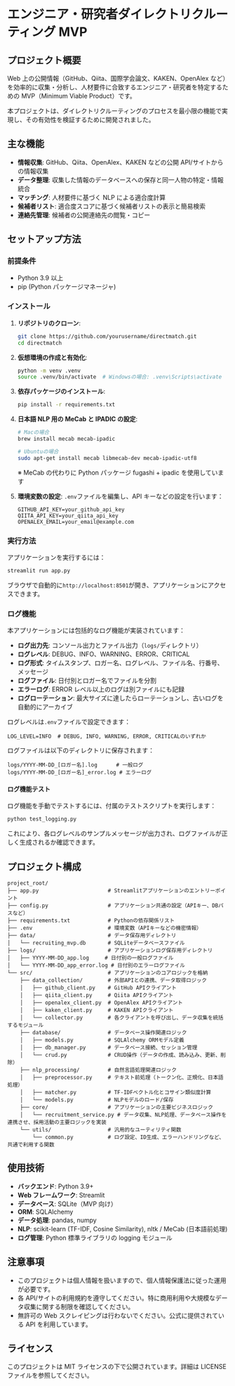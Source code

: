 # エンジニア・研究者ダイレクトリクルーティング MVP

## プロジェクト概要

Web 上の公開情報（GitHub、Qiita、国際学会論文、KAKEN、OpenAlex など）を効率的に収集・分析し、人材要件に合致するエンジニア・研究者を特定するための MVP（Minimum Viable Product）です。

本プロジェクトは、ダイレクトリクルーティングのプロセスを最小限の機能で実現し、その有効性を検証するために開発されました。

## 主な機能

- **情報収集**: GitHub、Qiita、OpenAlex、KAKEN などの公開 API/サイトからの情報収集
- **データ整理**: 収集した情報のデータベースへの保存と同一人物の特定・情報統合
- **マッチング**: 人材要件に基づく NLP による適合度計算
- **候補者リスト**: 適合度スコアに基づく候補者リストの表示と簡易検索
- **連絡先管理**: 候補者の公開連絡先の閲覧・コピー

## セットアップ方法

### 前提条件

- Python 3.9 以上
- pip (Python パッケージマネージャ)

### インストール

1. **リポジトリのクローン**:

   ```bash
   git clone https://github.com/yourusername/directmatch.git
   cd directmatch
   ```

2. **仮想環境の作成と有効化**:

   ```bash
   python -m venv .venv
   source .venv/bin/activate  # Windowsの場合: .venv\Scripts\activate
   ```

3. **依存パッケージのインストール**:

   ```bash
   pip install -r requirements.txt
   ```

4. **日本語 NLP 用の MeCab と IPADIC の設定**:

   ```bash
   # Macの場合
   brew install mecab mecab-ipadic

   # Ubuntuの場合
   sudo apt-get install mecab libmecab-dev mecab-ipadic-utf8
   ```

   ※ MeCab の代わりに Python パッケージ fugashi + ipadic を使用しています

5. **環境変数の設定**:
   `.env`ファイルを編集し、API キーなどの設定を行います：
   ```
   GITHUB_API_KEY=your_github_api_key
   QIITA_API_KEY=your_qiita_api_key
   OPENALEX_EMAIL=your_email@example.com
   ```

### 実行方法

アプリケーションを実行するには：

```bash
streamlit run app.py
```

ブラウザで自動的に`http://localhost:8501`が開き、アプリケーションにアクセスできます。

### ログ機能

本アプリケーションには包括的なログ機能が実装されています：

- **ログ出力先**: コンソール出力とファイル出力（`logs/`ディレクトリ）
- **ログレベル**: DEBUG、INFO、WARNING、ERROR、CRITICAL
- **ログ形式**: タイムスタンプ、ロガー名、ログレベル、ファイル名、行番号、メッセージ
- **ログファイル**: 日付別とロガー名でファイルを分割
- **エラーログ**: ERROR レベル以上のログは別ファイルにも記録
- **ログローテーション**: 最大サイズに達したらローテーションし、古いログを自動的にアーカイブ

ログレベルは`.env`ファイルで設定できます：

```
LOG_LEVEL=INFO  # DEBUG, INFO, WARNING, ERROR, CRITICALのいずれか
```

ログファイルは以下のディレクトリに保存されます：

```
logs/YYYY-MM-DD_[ロガー名].log      # 一般ログ
logs/YYYY-MM-DD_[ロガー名]_error.log # エラーログ
```

#### ログ機能テスト

ログ機能を手動でテストするには、付属のテストスクリプトを実行します：

```bash
python test_logging.py
```

これにより、各ログレベルのサンプルメッセージが出力され、ログファイルが正しく生成されるか確認できます。

## プロジェクト構成

```
project_root/
├── app.py                      # Streamlitアプリケーションのエントリーポイント
├── config.py                   # アプリケーション共通の設定（APIキー、DBパスなど）
├── requirements.txt            # Pythonの依存関係リスト
├── .env                        # 環境変数（APIキーなどの機密情報）
├── data/                       # データ保存用ディレクトリ
│   └── recruiting_mvp.db       # SQLiteデータベースファイル
├── logs/                       # アプリケーションログ保存用ディレクトリ
│   ├── YYYY-MM-DD_app.log     # 日付別の一般ログファイル
│   └── YYYY-MM-DD_app_error.log # 日付別のエラーログファイル
└── src/                        # アプリケーションのコアロジックを格納
    ├── data_collection/        # 外部APIとの連携、データ取得ロジック
    │   ├── github_client.py    # GitHub APIクライアント
    │   ├── qiita_client.py     # Qiita APIクライアント
    │   ├── openalex_client.py  # OpenAlex APIクライアント
    │   ├── kaken_client.py     # KAKEN APIクライアント
    │   └── collector.py        # 各クライアントを呼び出し、データ収集を統括するモジュール
    ├── database/               # データベース操作関連ロジック
    │   ├── models.py           # SQLAlchemy ORMモデル定義
    │   ├── db_manager.py       # データベース接続、セッション管理
    │   └── crud.py             # CRUD操作（データの作成、読み込み、更新、削除）
    ├── nlp_processing/         # 自然言語処理関連ロジック
    │   ├── preprocessor.py     # テキスト前処理（トークン化、正規化、日本語処理）
    │   ├── matcher.py          # TF-IDFベクトル化とコサイン類似度計算
    │   └── models.py           # NLPモデルのロード/保存
    ├── core/                   # アプリケーションの主要ビジネスロジック
    │   └── recruitment_service.py # データ収集、NLP処理、データベース操作を連携させ、採用活動の主要ロジックを実装
    └── utils/                  # 汎用的なユーティリティ関数
        └── common.py           # ログ設定、ID生成、エラーハンドリングなど、共通で利用する関数
```

## 使用技術

- **バックエンド**: Python 3.9+
- **Web フレームワーク**: Streamlit
- **データベース**: SQLite（MVP 向け）
- **ORM**: SQLAlchemy
- **データ処理**: pandas, numpy
- **NLP**: scikit-learn (TF-IDF, Cosine Similarity), nltk / MeCab (日本語前処理)
- **ログ管理**: Python 標準ライブラリの logging モジュール

## 注意事項

- このプロジェクトは個人情報を扱いますので、個人情報保護法に従った運用が必要です。
- 各 API/サイトの利用規約を遵守してください。特に商用利用や大規模なデータ収集に関する制限を確認してください。
- 無許可の Web スクレイピングは行わないでください。公式に提供されている API を利用しています。

## ライセンス

このプロジェクトは MIT ライセンスの下で公開されています。詳細は LICENSE ファイルを参照してください。

